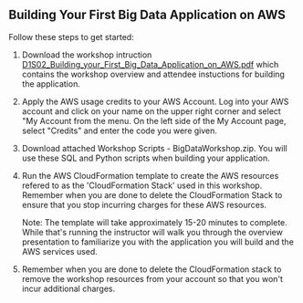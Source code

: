 ## Building Your First Big Data Application on AWS

Follow these steps to get started:

1. Download the workshop intruction [D1S02_Building_your_First_Big_Data_Application_on_AWS.pdf](First-Big-Data-App/D1S02_Building_your_First_Big_Data_Application_on_AWS.pdf) which contains the workshop overview and attendee instuctions for building the application.

2. Apply the AWS usage credits to your AWS Account. Log into your AWS account and click on your name on the upper right corner and select "My Account from the menu. On the left side of the My Account page, select "Credits" and enter the code you were given.

3. Download attached Workshop Scripts - BigDataWorkshop.zip. You will use these SQL and Python scripts when building your application.

4. Run the AWS CloudFormation template to create the AWS resources refered to as the 'CloudFormation Stack' used in this workshop. Remember when you are done to delete the CloudFormation Stack to ensure that you stop incurring charges for these AWS resources.

   Note: The template will take approximately 15-20 minutes to complete. While that's running the instructor will walk you through the overview presentation to familiarize you with the application you will build and the AWS services used.

5. Remember when you are done to delete the CloudFormation stack to remove the workshop resources from your account so that you won't incur additional charges.
